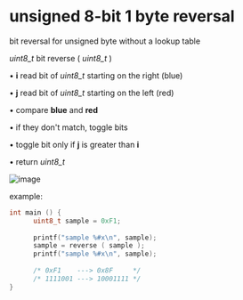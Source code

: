 # unsigned 8-bit 1 byte reversal
bit reversal for unsigned byte without a lookup table

_uint8_t_ bit reverse ( _uint8_t_ ) 
 
 • **i** read bit of _uint8_t_ starting on the right (blue)
 
 • **j** read bit of _uint8_t_ starting on the left (red)

 • compare **blue** and **red** 
 
 • if they don't match, toggle bits 

 • toggle bit only if **j** is greater than **i**
 
 • return _uint8_t_

![image](https://user-images.githubusercontent.com/40836157/127370754-7204681b-330a-4885-96af-083d7e0adff2.png)

example:

```c
int main () {
      uint8_t sample = 0xF1;
      
      printf("sample %#x\n", sample);
      sample = reverse ( sample ); 
      printf("sample %#x\n", sample);
      
      /* 0xF1    ---> 0x8F     */
      /* 1111001 ---> 10001111 */
}
```
